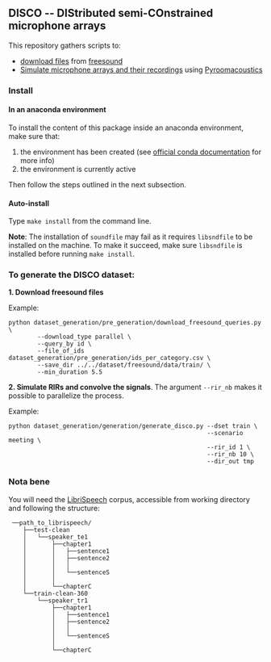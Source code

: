 ## DISCO -- DIStributed semi-COnstrained microphone arrays
This repository gathers scripts to:
 * [download files](./dataset_generation/pre_generation) from [freesound](freesound.org/)
 * [Simulate microphone arrays and their recordings](./dataset_generation/generation) using [Pyroomacoustics](https://github.com/LCAV/pyroomacoustics)


### Install

#### In an anaconda environment

To install the content of this package inside an anaconda environment, make sure
that:

1. the environment has been created (see [official conda
   documentation][conda_env] for more info)
2. the environment is currently active

Then follow the steps outlined in the next subsection.

#### Auto-install

Type `make install` from the command line.

__Note__: The installation of `soundfile` may fail as it requires `libsndfile`
to be installed on the machine. To make it succeed, make sure `libsndfile` is
installed before running `make install`.

### To generate the DISCO dataset:
__1. Download freesound files__

Example:
```
python dataset_generation/pre_generation/download_freesound_queries.py \
        --download_type parallel \
        --query_by id \
        --file_of_ids dataset_generation/pre_generation/ids_per_category.csv \
        --save_dir ../../dataset/freesound/data/train/ \
        --min_duration 5.5
```

__2. Simulate RIRs and convolve the signals__.
The argument `--rir_nb` makes it possible to parallelize the process.

Example:
```
python dataset_generation/generation/generate_disco.py --dset train \
                                                       --scenario meeting \
                                                       --rir_id 1 \
                                                       --rir_nb 10 \
                                                       --dir_out tmp
```

### Nota bene
You will need the [LibriSpeech](http://www.openslr.org/12/) corpus, accessible from working directory and following the
structure:

```
 ──path_to_librispeech/
    ├──test-clean
    │   └──speaker_te1
    │       ├──chapter1
    │       │   ├──sentence1
    │       │   ├──sentence2
    │       │   │
    │       │   └──sentenceS
    │       │
    │       └──chapterC
    └──train-clean-360
        └──speaker_tr1
            ├──chapter1
            │   ├──sentence1
            │   ├──sentence2
            │   │
            │   └──sentenceS
            │
            └──chapterC
```

[conda_env]: https://docs.conda.io/projects/conda/en/latest/user-guide/tasks/manage-environments.html

